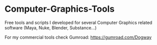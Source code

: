 # Computer-Graphics-Tools
Free tools and scripts I developed for several Computer Graphics related software (Maya, Nuke, Blender, Substance...)

For my commercial tools check Gumroad: https://gumroad.com/Dogway
